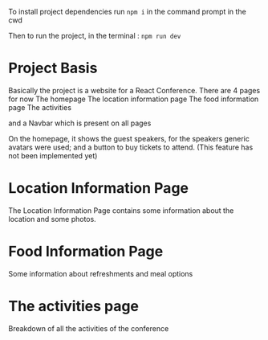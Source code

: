 To install project dependencies run
`npm i` in the command prompt in the cwd

Then to run the project, in the terminal :
`npm run dev`

Project Basis
================
Basically the project is a website for a React Conference.
There are 4 pages for now
The homepage
The location information page
The food information page 
The activities

and a Navbar which is present on all pages

On the homepage, it shows the guest speakers, for the speakers generic avatars were used; and a button to buy tickets to attend. (This feature has not been implemented yet)

Location Information Page
==========================
The Location Information Page contains some information about the location and some photos.

Food Information Page
======================
Some information about refreshments and meal options

The activities page
====================
Breakdown of all the activities of the conference 



